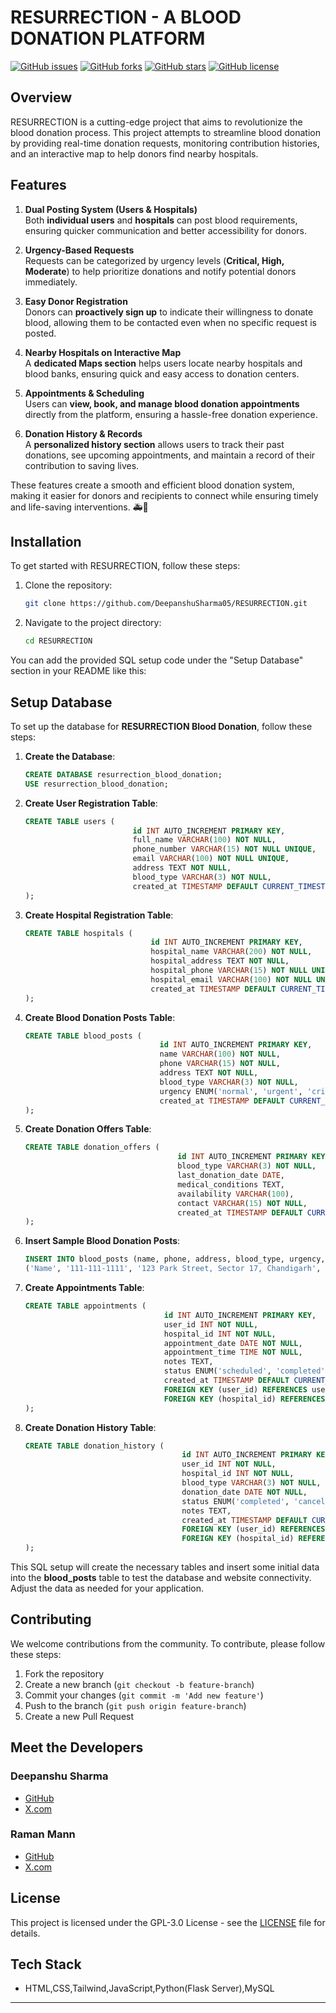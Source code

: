 # RESURRECTION - A BLOOD DONATION PLATFORM

[![GitHub issues](https://img.shields.io/github/issues/DeepanshuSharma05/RESURRECTION)](https://github.com/DeepanshuSharma05/RESURRECTION/issues)
[![GitHub forks](https://img.shields.io/github/forks/DeepanshuSharma05/RESURRECTION)](https://github.com/DeepanshuSharma05/RESURRECTION/network)
[![GitHub stars](https://img.shields.io/github/stars/DeepanshuSharma05/RESURRECTION)](https://github.com/DeepanshuSharma05/RESURRECTION/stargazers)
[![GitHub license](https://img.shields.io/github/license/DeepanshuSharma05/RESURRECTION?style=for-the-badge&label=License&color=blue)](https://opensource.org/licenses/GPL-3.0)




## Overview

RESURRECTION is a cutting-edge project that aims to revolutionize the blood donation process. This project attempts to streamline blood donation by providing real-time donation requests, monitoring contribution histories, and an interactive map to help donors find nearby hospitals.

## Features
 
1. **Dual Posting System (Users & Hospitals)**  
   Both **individual users** and **hospitals** can post blood requirements, ensuring quicker communication and better accessibility for donors.  

2. **Urgency-Based Requests**  
   Requests can be categorized by urgency levels (**Critical, High, Moderate**) to help prioritize donations and notify potential donors immediately.  

3. **Easy Donor Registration**  
   Donors can **proactively sign up** to indicate their willingness to donate blood, allowing them to be contacted even when no specific request is posted.  

4. **Nearby Hospitals on Interactive Map**  
   A **dedicated Maps section** helps users locate nearby hospitals and blood banks, ensuring quick and easy access to donation centers.  

5. **Appointments & Scheduling**  
   Users can **view, book, and manage blood donation appointments** directly from the platform, ensuring a hassle-free donation experience.  

6. **Donation History & Records**  
   A **personalized history section** allows users to track their past donations, see upcoming appointments, and maintain a record of their contribution to saving lives.  

These features create a smooth and efficient blood donation system, making it easier for donors and recipients to connect while ensuring timely and life-saving interventions. 🚑💉

## Installation

To get started with RESURRECTION, follow these steps:

1. Clone the repository:
    ```sh
    git clone https://github.com/DeepanshuSharma05/RESURRECTION.git
    ```
2. Navigate to the project directory:
    ```sh
    cd RESURRECTION
    ```
You can add the provided SQL setup code under the "Setup Database" section in your README like this:


## Setup Database

To set up the database for **RESURRECTION Blood Donation**, follow these steps:

1. **Create the Database**:
   ```sql
   CREATE DATABASE resurrection_blood_donation;
   USE resurrection_blood_donation;
   ```

2. **Create User Registration Table**:
   ```sql
   CREATE TABLE users (
                           id INT AUTO_INCREMENT PRIMARY KEY,
                           full_name VARCHAR(100) NOT NULL,
                           phone_number VARCHAR(15) NOT NULL UNIQUE,
                           email VARCHAR(100) NOT NULL UNIQUE,
                           address TEXT NOT NULL,
                           blood_type VARCHAR(3) NOT NULL,
                           created_at TIMESTAMP DEFAULT CURRENT_TIMESTAMP
   );
   ```

3. **Create Hospital Registration Table**:
   ```sql
   CREATE TABLE hospitals (
                               id INT AUTO_INCREMENT PRIMARY KEY,
                               hospital_name VARCHAR(200) NOT NULL,
                               hospital_address TEXT NOT NULL,
                               hospital_phone VARCHAR(15) NOT NULL UNIQUE,
                               hospital_email VARCHAR(100) NOT NULL UNIQUE,
                               created_at TIMESTAMP DEFAULT CURRENT_TIMESTAMP
   );
   ```

4. **Create Blood Donation Posts Table**:
   ```sql
   CREATE TABLE blood_posts (
                                 id INT AUTO_INCREMENT PRIMARY KEY,
                                 name VARCHAR(100) NOT NULL,
                                 phone VARCHAR(15) NOT NULL,
                                 address TEXT NOT NULL,
                                 blood_type VARCHAR(3) NOT NULL,
                                 urgency ENUM('normal', 'urgent', 'critical') DEFAULT 'normal',
                                 created_at TIMESTAMP DEFAULT CURRENT_TIMESTAMP
   );
   ```

5. **Create Donation Offers Table**:
   ```sql
   CREATE TABLE donation_offers (
                                     id INT AUTO_INCREMENT PRIMARY KEY,
                                     blood_type VARCHAR(3) NOT NULL,
                                     last_donation_date DATE,
                                     medical_conditions TEXT,
                                     availability VARCHAR(100),
                                     contact VARCHAR(15) NOT NULL,
                                     created_at TIMESTAMP DEFAULT CURRENT_TIMESTAMP
   );
   ```

6. **Insert Sample Blood Donation Posts**:
   ```sql
   INSERT INTO blood_posts (name, phone, address, blood_type, urgency, created_at) VALUES
   ('Name', '111-111-1111', '123 Park Street, Sector 17, Chandigarh', 'A+', 'urgent', '2025-01-19 16:30:00'),

   ```

7. **Create Appointments Table**:
   ```sql
   CREATE TABLE appointments (
                                  id INT AUTO_INCREMENT PRIMARY KEY,
                                  user_id INT NOT NULL,
                                  hospital_id INT NOT NULL,
                                  appointment_date DATE NOT NULL,
                                  appointment_time TIME NOT NULL,
                                  notes TEXT,
                                  status ENUM('scheduled', 'completed', 'cancelled') DEFAULT 'scheduled',
                                  created_at TIMESTAMP DEFAULT CURRENT_TIMESTAMP,
                                  FOREIGN KEY (user_id) REFERENCES users(id),
                                  FOREIGN KEY (hospital_id) REFERENCES hospitals(id)
   );
   ```

8. **Create Donation History Table**:
   ```sql
   CREATE TABLE donation_history (
                                      id INT AUTO_INCREMENT PRIMARY KEY,
                                      user_id INT NOT NULL,
                                      hospital_id INT NOT NULL,
                                      blood_type VARCHAR(3) NOT NULL,
                                      donation_date DATE NOT NULL,
                                      status ENUM('completed', 'cancelled') NOT NULL,
                                      notes TEXT,
                                      created_at TIMESTAMP DEFAULT CURRENT_TIMESTAMP,
                                      FOREIGN KEY (user_id) REFERENCES users(id),
                                      FOREIGN KEY (hospital_id) REFERENCES hospitals(id)
   );
   ```

This SQL setup will create the necessary tables and insert some initial data into the **blood_posts** table to test the database and website connectivity. Adjust the data as needed for your application.


## Contributing

We welcome contributions from the community. To contribute, please follow these steps:

1. Fork the repository
2. Create a new branch (`git checkout -b feature-branch`)
3. Commit your changes (`git commit -m 'Add new feature'`)
4. Push to the branch (`git push origin feature-branch`)
5. Create a new Pull Request

## Meet the Developers

### Deepanshu Sharma

- [GitHub](https://github.com/DeepanshuSharma05)
- [X.com](https://x.com/i_deepanshu05)

### Raman Mann

- [GitHub](https://github.com/zeroxv6)
- [X.com](https://x.com/raman_205)

## License

This project is licensed under the GPL-3.0 License - see the [LICENSE](LICENSE) file for details.

## Tech Stack

- HTML,CSS,Tailwind,JavaScript,Python(Flask Server),MySQL


---

